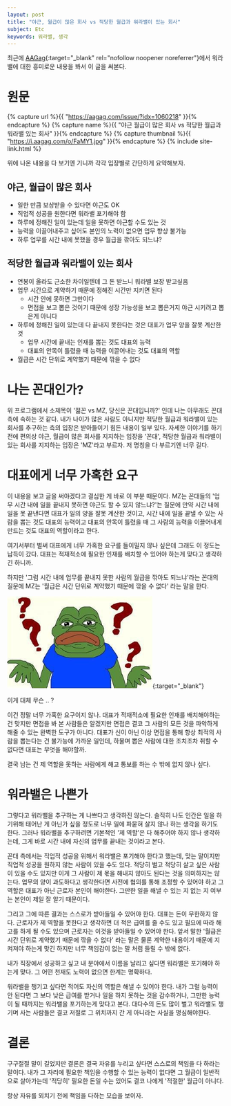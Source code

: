 ```yaml
---
layout: post
title: "야근, 월급이 많은 회사 vs 적당한 월급과 워라밸이 있는 회사"
subject: Etc
keywords: 워라밸, 생각
---
```


최근에 [AAGag](https://aagag.com/){:target="_blank" rel="nofollow noopener noreferrer"}에서
워라밸에 대한 흥미로운 내용을 봐서 이 글을 써본다.

# 원문

{% capture url %}{{ "https://aagag.com/issue/?idx=1060218" }}{% endcapture %}
{% capture name %}{{ "야근 월급이 많은 회사 vs 적당한 월급과 워라밸 있는 회사" }}{% endcapture %}
{% capture thumbnail %}{{ "https://i.aagag.com/o/FaMY1.jpg" }}{% endcapture %}
{% include site-link.html %}

위에 나온 내용을 다 보기엔 기니까 각각 입장별로 간단하게 요약해보자.

## 야근, 월급이 많은 회사

- 일한 만큼 보상받을 수 있다면 야근도 OK
- 직업적 성공을 원한다면 워라밸 포기해야 함
- 하루에 정해진 일이 있는데 일을 못하면 야근할 수도 있는 것
- 능력을 이끌어내주고 싶어도 본인의 노력이 없으면 업무 향상 불가능
- 하루 업무를 시간 내에 못했을 경우 월급을 깎아도 되느냐?

## 적당한 월급과 워라밸이 있는 회사

- 연봉이 올라도 근소한 차이일텐데 그 돈 받느니 워라밸 보장 받고싶음
- 업무 시간으로 계약하기 때문에 정해진 시간만 지키면 된다
  - 시간 안에 못하면 그만이다
  - 면접을 보고 뽑은 것이기 때문에 성장 가능성을 보고 뽑은거지 야근 시키려고 뽑은게 아니다
- 하루에 정해진 일이 있는데 다 끝내지 못한다는 것은 대표가 업무 양을 잘못 계산한 것
  - 업무 시간에 끝내는 인재를 뽑는 것도 대표의 능력
  - 대표의 안목이 틀렸을 때 능력을 이끌어내는 것도 대표의 역할
- 월급은 시간 단위로 계약했기 때문에 깎을 수 없다

# 나는 꼰대인가?

위 프로그램에서 소제목이 '젊꼰 vs MZ, 당신은 꼰대입니까?' 인데
나는 아무래도 꼰대 측에 속하는 것 같다.
내가 나이가 많은 사람도 아니지만 적당한 월급과 워라밸이 있는 회사를 추구하는 측의 입장은
받아들이기 힘든 내용이 일부 있다.
자세한 이야기를 하기 전에 편의상 야근, 월급이 많은 회사를 지지하는 입장을 '꼰대',
적당한 월급과 워라밸이 있는 회사를 지지하는 입장은 'MZ'라고 부르자.
저 명칭을 다 부르기엔 너무 길다.

# 대표에게 너무 가혹한 요구

이 내용을 보고 글을 써야겠다고 결심한 게 바로 이 부분 때문이다.
MZ는 꼰대들의 '업무 시간 내에 일을 끝내지 못하면 야근도 할 수 있지 않느냐?'는 질문에
만약 시간 내에 일을 못 끝낸다면 대표가 일의 양을 잘못 계산한 것이고,
시간 내에 일을 끝낼 수 있는 사람을 뽑는 것도 대표의 능력이고
대표의 안목이 틀렸을 때 그 사람의 능력을 이끌어내게 만드는 것도 대표의 역할이라고 한다.

여기서부터 벌써 대표에게 너무 가혹한 요구를 들이밀지 않나 싶은데
그래도 이 정도는 납득이 갔다.
대표는 적재적소에 필요한 인재를 배치할 수 있어야 하는게 맞다고 생각하긴 하니까.

하지만 '그럼 시간 내에 업무를 끝내지 못한 사람의 월급을 깎아도 되느냐'라는 꼰대의 질문에
MZ는 '월급은 시간 단위로 계약했기 때문에 깎을 수 없다' 라는 말을 한다.

[![페페 물음표](/assets/images/pepe-question.png)](/assets/images/pepe-question.png){:target="_blank"}

이게 대체 무슨 .. ?

이건 정말 너무 가혹한 요구이지 않나.
대표가 적재적소에 필요한 인재를 배치해야하는 건 맞지만
면접을 봐 본 사람들은 알겠지만 면접은 결코 그 사람의 모든 것을 파악하게 해줄 수 있는 완벽한 도구가 아니다.
대표가 신이 아닌 이상 면접을 통해 항상 최적의 사람을 뽑는다는 건 불가능에 가까운 일인데,
하물며 뽑은 사람에 대한 조치조차 취할 수 없다면 대표는 무엇을 해야할까.

결국 남는 건 제 역할을 못하는 사람에게 해고 통보를 하는 수 밖에 없지 않나 싶다.

# 워라밸은 나쁜가

그렇다고 워라밸을 추구하는 게 나쁘다고 생각하진 않는다.
솔직히 나도 인간은 일을 하기위해 태어난 게 아닌가 싶을 정도로
너무 일에 파묻혀 살지 않나 하는 생각을 하기도 한다.
그러나 워라밸을 추구하려면 기본적인 '제 역할'은 다 해주어야 하지 않나 생각하는데,
그게 바로 시간 내에 자신의 업무를 끝내는 것이라고 본다.

꼰대 측에서는 직업적 성공을 위해서 워라밸은 포기해야 한다고 했는데,
맞는 말이지만 직업적 성공을 원하지 않는 사람이 있을 수도 있다.
적당히 벌고 적당히 살고 싶은 사람이 있을 수도 있지만
이게 그 사람이 제 몫을 해내지 않아도 된다는 것을 의미하지는 않는다.
업무의 양이 과도하다고 생각한다면 사전에 협의를 통해 조정할 수 있어야 하고
그 역할은 대표가 아닌 근로자 본인이 해야한다.
그만한 일을 해낼 수 있는 지 없는 지 여부는 본인이 제일 잘 알기 때문이다.

그리고 그에 따른 결과는 스스로가 받아들일 수 있어야 한다.
대표는 돈이 무한하지 않다.
근로자가 제 역할을 못한다고 생각하면 더 적은 급여를 줄 수도 있고
필요에 따라 해고를 하게 될 수도 있으며 근로자는 이것을 받아들일 수 있어야 한다.
앞서 말한 '월급은 시간 단위로 계약했기 때문에 깎을 수 없다' 라는 말은
물론 계약한 내용이기 때문에 지켜져야 하는게 맞긴 하지만
너무 책임감이 없는 말 처럼 들릴 수 밖에 없다.

내가 직장에서 성공하고 싶고
내 분야에서 이름을 날리고 싶다면 워라밸은 포기해야 하는게 맞다.
그 어떤 천재도 노력이 없으면 한계는 명확하다.

워라밸을 챙기고 싶다면 적어도 자신의 역할은 해낼 수 있어야 한다.
내가 그럴 능력이 안 된다면 그 보다 낮은 급여를 받거나 일을 하지 못하는 것을 감수하거나,
그만한 능력이 될 때까지는 워라밸을 포기하는게 맞다고 본다.
대다수의 돈도 많이 벌고 워라밸도 챙기며 사는 사람들은
결코 저절로 그 위치까지 간 게 아니라는 사실을 명심해야한다.

# 결론

구구절절 말이 길었지만 결론은 결국
자유를 누리고 싶다면 스스로의 책임을 다 하라는 말이다.
내가 그 자리에 필요한 책임을 수행할 수 있는 능력이 없다면
그 월급이 일반적으로 살아가는데 '적당히' 필요한 돈일 수는 있어도
결코 나에게 '적절한' 월급이 아니다.

항상 자유를 외치기 전에 책임을 다하는 모습을 보이자.
